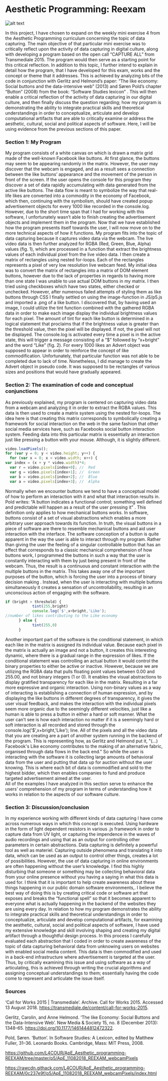 # Aesthetic Programming: Reexam
![alt text](https://github.com/L4COUR/L4COUR_Mini-Exs_Aesthetic-Programming-Course/blob/master/ReExam/Screen%20Shot%202018-08-15%20at%2001.14.12.png "Logo Title Text 1")
</br>

In this project, I have chosen to expand on the weekly mini exercise 4 from the Aesthetic Programming curriculum concerning the topic of data capturing. The main objective of that particular mini exercise was to critically reflect upon the activity of data capturing in digital culture, along with developing a program based on the open call “CAPTURE ALL”  from Transmediale 2015. The program would then serve as a starting point for this critical reflection.
In addition to this topic, I further intend to explain in detail how the program, that I have developed for this exam, works and the concept or theme that it addresses. This is achieved by analyzing bits of the code in conjunction with Gerlitz and Helmond’s paper: “The like economy: Social buttons and the data-intensive web” (2013)  and Søren Pold’s chapter “Button” (2008) from the book: “Software Studies lexicon” . 
This will then enable a critical reflection of the activity of data capturing in our digital culture, and then finally discuss the question regarding; how my program is demonstrating the ability to integrate practical skills and theoretical understandings in order to conceptualize, articulate and develop computational artifacts that are able to critically examine or address the aesthetic, cultural, social and political aspects of software. Here, I will be using evidence from the previous sections of this paper.

### Section 1: My Program 
My program consists of a white canvas on which is drawn a matrix grid made of the well-known Facebook like buttons.  At first glance, the buttons may seem to be appearing randomly in the matrix. However, the user may discover that the webcam is engaged, and as a result sees a connection between the like buttons’ appearance and the movement of the person in front of the screen. If the user opens the console for this program they discover a set of data rapidly accumulating with data generated from the active like buttons. The data flow is meant to symbolize the way that real-life likes are converted into a commodity in the economy of Facebook, which then, continuing with the symbolism, should have created popup advertisement objects for every 1000 like recorded in the console.log. However, due to the short time span that I had for working with this software, I unfortunately wasn’t able to finish creating the advertisement objects and implement them in the program.
	Now that we have established how the program presents itself towards the user, I will now move on to the more technical aspects of how it functions. My program fits into the topic of data capturing because it captures video data via the webcam. The live video data is then further analyzed for RGBA (Red, Green, Blue, Alpha) values (fig. 1), which are processed in a function that extract the brightness values of each individual pixel from the live video data. I then create a matrix of rectangles using nested for-loops. Each of the rectangles represents a pixel of very low resolution live webcam feed. 
My initial idea was to convert the matrix of rectangles into a matrix of DOM element buttons, however due to the lack of properties in regards to having more than one state I was unable to use actual DOM buttons in my matrix. I then tried using checkboxes which have two states, either checked or unchecked. However, after numerous failed attempts of styling them as like buttons through CSS I finally settled on using the image-function in JS/p5.js and imported a .png of a like button. I discovered that, by having used an image, I could utilize the tint function combined with the gathered RGBA data in order to make each image display the individual brightness values for each pixel. The amount of tint for each like button is determined in a logical statement that proclaims that if the brightness value is greater than the threshold value, then the pixel will be displayed. If not, the pixel will not be displayed. 
The console.log is activated every time a pixel is in the active state, this will trigger a message consisting of a “$” followed by “x+bright” and the word “Like” (fig. 2). For every 1000 likes an Advert object was supposed to appear in order to reinforce the concept of like commodification. Unfortunately, that particular function was not able to be completed due to lack of time. Nonetheless, I did manage to create the Advert object in pseudo code. It was supposed to be rectangles of various sizes and positions that would have gradually appeared. 

### Section 2: The examination of code and conceptual conjunctions
As previously explained, my program is centered on capturing video data from a webcam and analyzing it in order to extract the RGBA values. This data is then used to create a matrix system using the nested for-loops. The idea here is that creating this matrix corresponds to symbolically creating a framework for social interaction on the web in the same fashion that other social media services have, such as Facebooks social button interaction system. Feeding data into this particular matrix is essentially an interaction just like pressing a button with your mouse. Although, it is slightly different.
```javascript
video.loadPixels();
for (var y = 0; y < video.height; y++) {
  for (var x = 0; x < video.width; x++) {
var index = (x + y * video.width)*4;
  var r = video.pixels[index+0]; //  Red
  var g = video.pixels[index+1]; //  Green
  var b = video.pixels[index+2]; //  Blue
  var a = video.pixels[index+3]; //  Alpha
  ```
Normally when we encounter buttons we tend to have a conceptual model of how to perform an interaction with it and what that interaction results in. Pold writes: “A button indicates a functional control; something well defined and predictable will happen as a result of the user pressing it” . This definition only applies to how mechanical buttons works. In software, buttons consist of a set of visual abstractions which enables a more arbitrary user approach towards its function. In truth, the visual buttons in a piece of software are there to resemble mechanical buttons and aid user interaction with the interface.  The software conception of a button is quite apparent in the way the user is able to interact through my program. 
Rather than giving the user the feeling of a singular controllable button that has an effect that corresponds to a classic mechanical comprehension of how buttons work, I programmed the buttons in such a way that the user is constantly interacting with them by just being present in front of the webcam. Thus, the result is a continuous and constant interaction with the multiple buttons in the matrix. This takes away one of the important purposes of the button, which is forcing the user into a process of binary decision making . Instead, when the user is interacting with multiple buttons simultaneously it creates a sensation of uncontrollability, resulting in an unconscious action of engaging with the software.
```javascript
if (bright > threshold) {
        	tint(255,bright)
        	console.log('$',x+bright,'Like'); 
//number of likes contributing to the Like economy
      } else {
        	tint(255,0)
      }
```
Another important part of the software is the conditional statement, in which each like in the matrix is assigned its individual value. Because each pixel in the matrix is actually an image and not a button, it creates this interesting dynamic, where there is a gradual range in the expression of likes. If the conditional statement was controlling an actual button it would control the binary properties to either be active or inactive. However, because we are utilizing the RGBA data that pulls floating point values between 0.00 and 255.00, and not binary integers (1 or 0). It enables the visual abstractions to display gratified transparency for each like in the matrix. Resulting in a far more expressive and organic interaction. Using non-binary values as a way of interacting is establishing a connection of human expression, and by displaying the like buttons in different degrees of transparency, it gives the user visual feedback, and makes the interaction with the individual pixels seem more organic due to the seemingly different velocities, just like a human is able to press a button in either a hard or soft manner. 
What the user can’t see is how each interaction no matter if it is a seemingly hard or soft interaction is all recorded and stored through the console.log('$’,x+bright,'Like'); line. All of the pixels and all the video data that you are creating are a part of another system running in the backend of the program. This is representing how, as Gerlitz and Helmond put it, "(…) Facebook's Like economy contributes to the making of an alternative fabric, organised through data flows in the back end."  So while the user is interacting with the software it is collecting large amounts of behavioral data from the user and putting that data up for auction without the user knowing. This is where each bit of data is commodified and sold to the highest bidder, which then enables companies to fund and produce targeted advertisement aimed at the user.    
	All of the examples I have analyzed in this section serve to enhance the users’ comprehension of my program in terms of understanding how it works in relation to the aspects of our software culture. 

### Section 3: Discussion/conclusion
In my experience working with different kinds of data capturing I have come across numerous ways in which this concept is executed. Using hardware in the form of light dependent resistors in various .js framework in order to capture data from UV light, or capturing the impendence in the waves of audio recordings and using that as an output for controlling other parameters in certain abstractions. Data capturing is definitely a powerful tool as well as materiel. Capturing outside phenomena and translating it into data, which can be used as an output to control other things, creates a lot of possibilities. However, the use of data capturing in online environments are often happening without the user’s knowledge. I find this highly disturbing that someone or something may be collecting behavioral data from your online presence without you having a saying in what this data is used for. 
I think that it is important to help create awareness about these things happening in our public domain software environments,. I believe the best way of doing this is by creating critical code or software art that exposes and breaks the “functional spell”  so that it becomes apparent to everyone what is actually happening in the backend of the websites they are using every day.
In relation to how my program demonstrates the ability to integrate practical skills and theoretical understandings in order to conceptualize, articulate and develop computational artifacts, for examining the aesthetic, cultural, social and political aspects of software, I have used my extensive knowledge and skill involving shaping and creating my digital artifact through a thoughtful design process. In this process I carefully evaluated each abstraction that I coded in order to create awareness of the topic of data capturing behavioral data from unknowing users on websites with enabled social media content. This data is then commodified and used in a back-end infrastructure where advertisement is targeted at the user. Thus, by critically examining this issue and using software as a way of articulating, this is achieved through writing the crucial algorithms and assigning conceptual understandings to them; essentially having the code come to represent and articulate the issue itself.

### Sources
‘Call for Works 2015 | Transmediale’. Archive. Call for Works 2015. Accessed 13 August 2018. https://transmediale.de/content/call-for-works-2015.

Gerlitz, Carolin, and Anne Helmond. ‘The like Economy: Social Buttons and the Data-Intensive Web’. New Media & Society 15, no. 8 (December 2013): 1348–65. https://doi.org/10.1177/1461444812472322.

Pold, Søren. ‘Button’. In Software Studies: A Lexicon, edited by Matthew Fuller, 31–36. Leonardo Books. Cambridge, Mass: MIT Press, 2008.

https://github.com/L4COUR/ApE_Aesthetic_programming-REEXAM/tree/master/p5/ApE_11082018_REEXAM_webcamPixels

https://rawcdn.githack.com/L4COUR/ApE_Aesthetic_programming-REEXAM/0c237e9f/p5/ApE_11082018_REEXAM_webcamPixels/index.html
